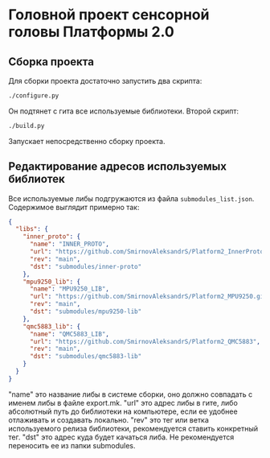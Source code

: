 # Головной проект сенсорной головы Платформы 2.0
## Сборка проекта

Для сборки проекта достаточно запустить два скрипта:
```bash
./configure.py
```
Он подтянет с гита все используемые библиотеки.
Второй скрипт:
```bash
./build.py
```
Запускает непосредственно сборку проекта.

## Редактирование адресов используемых библиотек

Все используемые либы подгружаются из файла `submodules_list.json`. Содержимое выглядит примерно так:
```json
{
  "libs": {
    "inner_proto": {
      "name": "INNER_PROTO",
      "url": "https://github.com/SmirnovAleksandrS/Platform2_InnerProto",
      "rev": "main",
      "dst": "submodules/inner-proto"
    },
    "mpu9250_lib": {
      "name": "MPU9250_LIB",
      "url": "https://github.com/SmirnovAleksandrS/Platform2_MPU9250.git",
      "rev": "main",
      "dst": "submodules/mpu9250-lib"
    },
    "qmc5883_lib": {
      "name": "QMC5883_LIB",
      "url": "https://github.com/SmirnovAleksandrS/Platform2_QMC5883",
      "rev": "main",
      "dst": "submodules/qmc5883-lib"
    }
  }
}

```
"name" это название либы в системе сборки, оно должно совпадать с именем либы в файле export.mk.
"url" это адрес либы в гите, либо абсолютный путь до библиотеки на компьютере, если ее удобнее отлаживать и создавать локально.
"rev" это тег или ветка используемого релиза библиотеки, рекомендуется ставить конкретный тег.
"dst" это адрес куда будет качаться либа. Не рекомендуется переносить ее из папки submodules.
